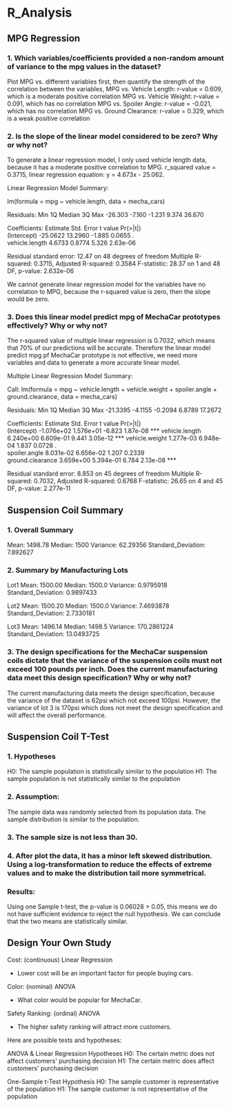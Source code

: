 # R_Analysis

## MPG Regression

### 1. Which variables/coefficients provided a non-random amount of variance to the mpg values in the dataset?

Plot MPG vs. different variables first, then quantify the strength of the correlation between the variables,
MPG vs. Vehicle Length: r-value = 0.609, which is a moderate positive correlation
MPG vs. Vehicle Weight: r-value = 0.091, which has no correlation 
MPG vs. Spoiler Angle: r-value = -0.021, which has no correlation 
MPG vs. Ground Clearance: r-value = 0.329, which is a weak positive correlation

### 2. Is the slope of the linear model considered to be zero? Why or why not?

To generate a linear regression model, I only used vehicle length data, because it has a moderate positive correlation to MPG.
r_squared value = 0.3715, linear regression equation: y = 4.673x - 25.062. 

Linear Regression Model Summary: 

lm(formula = mpg ~ vehicle.length, data = mecha_cars)

Residuals:
    Min      1Q  Median      3Q     Max 
-26.303  -7.160  -1.231   9.374  26.670 

Coefficients:
               Estimate Std. Error t value Pr(>|t|)    
(Intercept)    -25.0622    13.2960  -1.885   0.0655 .  
vehicle.length   4.6733     0.8774   5.326 2.63e-06 

Residual standard error: 12.47 on 48 degrees of freedom
Multiple R-squared:  0.3715,	Adjusted R-squared:  0.3584 
F-statistic: 28.37 on 1 and 48 DF,  p-value: 2.632e-06

We cannot generate linear regression model for the variables have no correlation to MPG, because the r-squared value is zero, then the slope would be zero. 

### 3. Does this linear model predict mpg of MechaCar prototypes effectively? Why or why not?

The r-squared value of multiple linear regression is 0.7032, which means that 70% of our predictions will be accurate.
Therefore the linear model predict mpg pf MechaCar prototype is not effective, we need more variables and data to generate a more accurate linear model. 

Multiple Linear Regression Model Summary:

Call:
lm(formula = mpg ~ vehicle.length + vehicle.weight + spoiler.angle + 
    ground.clearance, data = mecha_cars)

Residuals:
     Min       1Q   Median       3Q      Max 
-21.3395  -4.1155  -0.2094   6.8789  17.2672 

Coefficients:
                   Estimate Std. Error t value Pr(>|t|)    
(Intercept)      -1.076e+02  1.576e+01  -6.823 1.87e-08 ***
vehicle.length    6.240e+00  6.609e-01   9.441 3.05e-12 ***
vehicle.weight    1.277e-03  6.948e-04   1.837   0.0728 .  
spoiler.angle     8.031e-02  6.656e-02   1.207   0.2339    
ground.clearance  3.659e+00  5.394e-01   6.784 2.13e-08 ***

Residual standard error: 8.853 on 45 degrees of freedom
Multiple R-squared:  0.7032,	Adjusted R-squared:  0.6768 
F-statistic: 26.65 on 4 and 45 DF,  p-value: 2.277e-11


## Suspension Coil Summary

### 1. Overall Summary
Mean: 1498.78
Median: 1500
Variance: 62.29356
Standard_Deviation: 7.892627

### 2. Summary by Manufacturing Lots
Lot1
Mean: 1500.00
Median: 1500.0
Variance: 0.9795918
Standard_Deviation: 0.9897433

Lot2
Mean: 1500.20
Median: 1500.0
Variance: 7.4693878
Standard_Deviation: 2.7330181

Lot3
Mean: 1496.14
Median: 1498.5
Variance: 170.2861224	
Standard_Deviation: 13.0493725

### 3. The design specifications for the MechaCar suspension coils dictate that the variance of the suspension coils must not exceed 100 pounds per inch. Does the current manufacturing data meet this design specification? Why or why not?

The current manufacturing data meets the design specification, because the variance of the dataset is 62psi which not exceed 100psi. 
However, the variance of lot 3 is 170psi which does not meet the design specification and will affect the overall performance. 


## Suspension Coil T-Test

### 1. Hypotheses
H0:  The sample population is statistically similar to the population
H1:  The sample population is not statistically similar to the population

### 2. Assumption: 
The sample data was randomly selected from its population data. 
The sample distribution is similar to the population.

### 3. The sample size is not less than 30. 

### 4. After plot the data, it has a minor left skewed distribution. Using a log-transformation to reduce the effects of extreme values and to make the distribution tail more symmetrical.

### Results:
Using one Sample t-test, the p-value is 0.06028 > 0.05, this means we do not have sufficient evidence to reject the null hypothesis.
We can conclude that the two means are statistically similar.


## Design Your Own Study

Cost: (continuous) Linear Regression
- Lower cost will be an important factor for people buying cars.

Color: (nominal) ANOVA
- What color would be popular for MechaCar.

Safety Ranking: (ordinal) ANOVA
- The higher safety ranking will attract more customers.

Here are possible tests and hypotheses: 

ANOVA & Linear Regression Hypotheses
H0: The certain metric does not affect customers' purchasing decision
H1: The certain metric does affect customers' purchasing decision

One-Sample t-Test Hypothesis
H0: The sample customer is representative of the population
H1: The sample customer is not representative of the population
